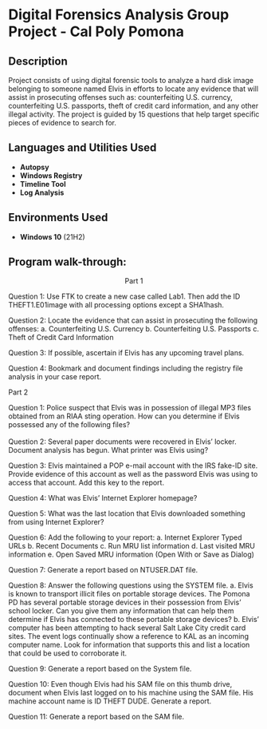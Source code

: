 <h1>Digital Forensics Analysis Group Project - Cal Poly Pomona</h1>

<h2>Description</h2>
Project consists of using digital forensic tools to analyze a hard disk image belonging to someone named Elvis in efforts to locate any evidence that will assist in prosecuting offenses such as: counterfeiting U.S. currency, counterfeiting U.S. passports, theft of credit card information, and any other illegal activity. The project is guided by 15 questions that help target specific pieces of evidence to search for.
<br />


<h2>Languages and Utilities Used</h2>

- <b>Autopsy</b> 
- <b>Windows Registry</b>
- <b>Timeline Tool</b>
- <b>Log Analysis</b>

<h2>Environments Used </h2>

- <b>Windows 10</b> (21H2)

<h2>Program walk-through:</h2>

<p align="center">
Part 1
<br />
  
Question 1: Use FTK to create a new case called Lab1. Then add the ID THEFT1.E01image with all processing options except a SHA1hash. 
<br/>
  
Question 2: Locate the evidence that can assist in prosecuting the following offenses:
a. Counterfeiting U.S. Currency
b. Counterfeiting U.S. Passports
c. Theft of Credit Card Information
<br/>

Question 3: If possible, ascertain if Elvis has any upcoming travel plans. 
<br/>

Question 4: Bookmark and document findings including the registry file analysis in your case report.
<br />

Part 2
<br />

Question 1: Police suspect that Elvis was in possession of illegal MP3 files obtained from an RIAA sting operation. How can you determine if Elvis possessed any of the following files?
 <br/>
<img src=""/>
<br />
<br />
Question 2: Several paper documents were recovered in Elvis’ locker. Document analysis has begun. What printer was Elvis using?
 <br/>

Question 3: Elvis maintained a POP e-mail account with the IRS fake-ID site. Provide evidence of this account as well as the password Elvis was using to access that account. Add this key to the report.
 <br/>

Question 4: What was Elvis’ Internet Explorer homepage?
 <br/>

Question 5: What was the last location that Elvis downloaded something from using Internet Explorer?
 <br/>

Question 6: Add the following to your report:
a. Internet Explorer Typed URLs
b. Recent Documents
c. Run MRU list information
d. Last visited MRU information
e. Open Saved MRU information (Open With or Save as Dialog)
 <br/>

Question 7: Generate a report based on NTUSER.DAT file. 
<br/>

Question 8: Answer the following questions using the SYSTEM file.
a. Elvis is known to transport illicit files on portable storage devices. The Pomona PD has several portable storage devices in their possession from Elvis’ school locker. Can you give them any information that can help them determine if Elvis has connected to these portable storage devices?
b. Elvis’ computer has been attempting to hack several Salt Lake City credit card sites. The event logs continually show a reference to KAL as an incoming computer name. Look for information that supports this and list a location that could be used to corroborate it.
 <br/>

Question 9: Generate a report based on the System file. <br/>

Question 10: Even though Elvis had his SAM file on this thumb drive, document when Elvis last logged on to his machine using the SAM file. His machine account name is ID THEFT DUDE. Generate a report. 
<br/>

Question 11: Generate a report based on the SAM file.
<br/>
</p>

<!--
 ```diff
- text in red
+ text in green
! text in orange
# text in gray
@@ text in purple (and bold)@@
```
--!>
